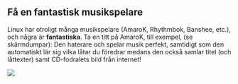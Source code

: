 <?php require("../../entete.php");?> <?php require("../../base.php");?> <?php require("../../fonctions.php");?>

<div id="corps">

<h2>Få en fantastisk musikspelare</h2>

<p>Linux har otroligt många musikspelare (AmaroK, Rhythmbok, 
Banshee, etc.), och några är <b>fantastiska</b>. Ta en titt på 
AmaroK, till exempel, (se skärmdumpar): Den haterare och spelar musik 
perfekt, samtidigt som den automatiskt lär sig vilka låtar du föredrar 
medans den också samlar titel (och låttexter) samt CD-fodralets bild 
från internet!</p>

<img src="Images/amarok.png" />

</div>
</body>
</html>
